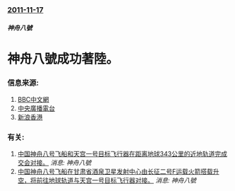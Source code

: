 ### [2011-11-17](/news/2011/11/17/index.md)

##### 神舟八號
# 神舟八號成功著陸。




### 信息来源:

1. [BBC中文網](http://www.bbc.co.uk/zhongwen/trad/rolling_news/2011/11/111117_rolling_china_space.shtml)
2. [中央廣播電台](https://archive.is/20121222193016/http://news.rti.org.tw/index_newsContent.aspx?nid=328119)
3. [新浪香港](https://web.archive.org/web/20111119232606/http://news.sina.com.hk/news/9/1/1/2495109/1.html)

### 有关:

1. [中国神舟八号飞船和天宫一号目标飞行器在距离地球343公里的近地轨道完成交会对接。](/zh/news/2011/11/3/中国神舟八号飞船和天宫一号目标飞行器在距离地球343公里的近地轨道完成交会对接.md) _消息: 神舟八號_
2. [中国神舟八号飞船在甘肃省酒泉卫星发射中心由长征二号F运载火箭搭载升空，将前往地球轨道与天宫一号目标飞行器对接。](/zh/news/2011/11/1/中国神舟八号飞船在甘肃省酒泉卫星发射中心由长征二号F运载火箭搭载升空-将前往地球轨道与天宫一号目标飞行器对接.md) _消息: 神舟八號_
